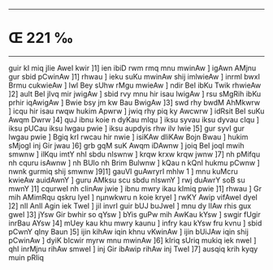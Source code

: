 ___
# Œ 221 ‰
---
guir kI miq jIie AweI kwir ]1] ien ibiD rwm rmq mnu mwinAw ]
igAwn AMjnu gur sbid pCwinAw ]1] rhwau ] ieku suKu mwinAw shij
imlwieAw ] inrml bwxI Brmu cukwieAw ] lwl Bey sUhw rMgu mwieAw ]
ndir BeI ibKu Twik rhwieAw ]2] ault BeI jIvq mir jwigAw ] sbid
rvy mnu hir isau lwigAw ] rsu sMgRih ibKu prhir iqAwigAw ] Bwie bsy
jm kw Bau BwigAw ]3] swd rhy bwdM AhMkwrw ] icqu hir isau rwqw
hukim Apwrw ] jwiq rhy piq ky Awcwrw ] idRsit BeI suKu Awqm Dwrw
]4] quJ ibnu koie n dyKau mIqu ] iksu syvau iksu dyvau cIqu ] iksu pUCau
iksu lwgau pwie ] iksu aupdyis rhw ilv lwie ]5] gur syvI gur lwgau
pwie ] Bgiq krI rwcau hir nwie ] isiKAw dIiKAw Bojn Bwau ] hukim
sMjogI inj Gir jwau ]6] grb gqM suK Awqm iDAwnw ] joiq BeI joqI
mwih smwnw ] ilKqu imtY nhI sbdu nIswnw ] krqw krxw krqw jwnw
]7] nh pMifqu nh cquru isAwnw ] nh BUlo nh Brim Bulwnw ] kQau n
kQnI hukmu pCwnw ] nwnk gurmiq shij smwnw ]9]1] gauVI guAwryrI
mhlw 1 ] mnu kuMcru kwieAw auidAwnY ] guru AMksu scu sbdu nIswnY ] rwj
duAwrY soB su mwnY ]1] cqurweI nh cIinAw jwie ] ibnu mwry ikau kImiq
pwie ]1] rhwau ] Gr mih AMimRqu qskru lyeI ] nµnwkwru n koie kryeI ]
rwKY Awip vifAweI dyeI ]2] nIl AnIl Agin iek TweI ] jil invrI
guir bUJ buJweI ] mnu dy lIAw rhis gux gweI ]3] jYsw Gir bwhir so
qYsw ] bYis guPw mih AwKau kYsw ] swgir fUgir inrBau AYsw ]4] mUey
kau khu mwry kaunu ] infry kau kYsw fru kvnu ] sbid pCwnY qIny Baun
]5] ijin kihAw iqin khnu vKwinAw ] ijin bUiJAw iqin shij
pCwinAw ] dyiK bIcwir myrw mnu mwinAw ]6] kIriq sUriq mukiq iek
nweI ] qhI inrMjnu rihAw smweI ] inj Gir ibAwip rihAw inj TweI
]7] ausqiq krih kyqy muin pRIiq
####
